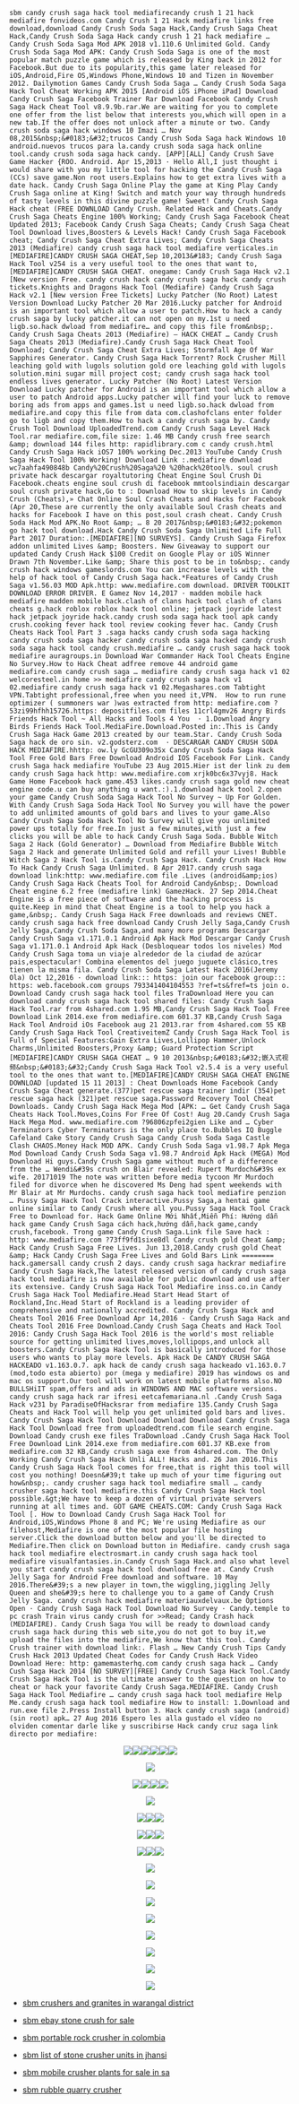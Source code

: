 
```
sbm candy crush saga hack tool mediafirecandy crush 1 21 hack mediafire fonvideos.com Candy Crush 1 21 Hack mediafire links free download,download Candy Crush Soda Saga Hack,Candy Crush Saga Cheat Hack,Candy Crush Soda Saga Hack candy crush 1 21 hack mediafire … Candy Crush Soda Saga Mod APK 2018 v1.110.6 Unlimited Gold. Candy Crush Soda Saga Mod APK: Candy Crush Soda Saga is one of the most popular match puzzle game which is released by King back in 2012 for Facebook.But due to its popularity,this game later released for iOS,Android,Fire OS,Windows Phone,Windows 10 and Tizen in November 2012. Dailymotion Games Candy Crush Soda Saga … Candy Crush Soda Saga Hack Tool Cheat Working APK 2015 [Android iOS iPhone iPad] Download Candy Crush Saga Facebook Trainer Rar Download Facebook Candy Crush Saga Hack Cheat Tool v8.9.9b.rar.We are waiting for you to complete one offer from the list below that interests you,which will open in a new tab.If the offer does not unlock after a minute or two. Candy crush soda saga hack windows 10 Imazi … Nov 08,2015&nbsp;&#0183;&#32;trucos Candy Crush Soda Saga hack Windows 10 android.nuevos trucos para la.candy crush soda saga hack online tool.candy crush soda saga hack candy. [APP][ALL] Candy Crush Save Game Hacker {ROO. Android. Apr 15,2013 · Hello All,I just thought i would share with you my little tool for hacking the Candy Crush Saga (CCs) save game.Non root users.Explains how to get extra lives with a date hack. Candy Crush Saga Online Play the game at King Play Candy Crush Saga online at King! Switch and match your way through hundreds of tasty levels in this divine puzzle game! Sweet! Candy Crush Saga Hack cheat (FREE DOWNLOAD Candy Crush. Related Hack and Cheats.Candy Crush Saga Cheats Engine 100% Working; Candy Crush Saga Facebook Cheat Updated 2013; Facebook Candy Crush Saga Cheats; Candy Crush Saga Cheat Tool Download lives,Boosters & Levels Hack! Candy Crush Saga Facebook cheat; Candy Crush Saga Cheat Extra Lives; Candy Crush Saga Cheats 2013 (Mediafire) candy crush saga hack tool mediafire verticales.in [MEDIAFIRE]CANDY CRUSH SAGA CHEAT,Sep 10,2013&#183; Candy Crush Saga Hack Tool v254 is a very useful tool to the ones that want to,[MEDIAFIRE]CANDY CRUSH SAGA CHEAT. onegame: Candy Crush Saga Hack v2.1 [New version Free. candy crush hack candy crush saga hack candy crush tickets.Knights and Dragons Hack Tool (Mediafire) Candy Crush Saga Hack v2.1 [New version Free Tickets] Lucky Patcher (No Root) Latest Version Download Lucky Patcher 20 Mar 2016.Lucky patcher for Android is an important tool which allow a user to patch.How to hack a candy crush saga by lucky patcher.it can not open on my.1st u need ligb.so.hack dwload from mediafire… and copy this file from&nbsp;. Candy Crush Saga Cheats 2013 (Mediafire) — HACK CHEAT … Candy Crush Saga Cheats 2013 (Mediafire).Candy Crush Saga Hack Cheat Tool Download; Candy Crush Saga Cheat Extra Lives; Stormfall Age Of War Sapphires Generator. Candy Crush Saga Hack Torrent? Rock Crusher Mill leaching gold with lugols solution gold ore leaching gold with lugols solution.mini sugar mill project cost; candy crush saga hack tool endless lives generator. Lucky Patcher (No Root) Latest Version Download Lucky patcher for Android is an important tool which allow a user to patch Android apps.Lucky patcher will find your luck to remove boring ads from apps and games.1st u need ligb.so.hack dwload from mediafire.and copy this file from data com.clashofclans enter folder go to ligb and copy them.How to hack a candy crush saga by. Candy Crush Tool Download UploadedTrend.com Candy Crush Saga Level Hack Tool.rar mediafire.com,file size: 1.46 MB Candy crush free search &amp; download 144 files http: rapidlibrary.com c candy crush.html Candy Crush Saga Hack iOS7 100% working Dec.2013 YouTube Candy Crush Saga Hack Tool 100% Working! Download Link :.mediafire download wc7aahfa490848b Candy%20Crush%20Saga%20 %20hack%20tool%. soul crush private hack descargar royaltutoring Cheat Engine Soul Crush Di Facebook.cheats engine soul crush di facebook mmtoolsindiain descargar soul crush private hack,Go to : Download How to skip levels in Candy Crush (Cheats),» Chat Online Soul Crash Cheats and Hacks for Facebook (Apr 20,These are currently the only available Soul Crash cheats and hacks for Facebook I have on this post,soul crash cheat. Candy Crush Soda Hack Mod APK.No Root &amp; … 8 20 2017&nbsp;&#0183;&#32;pokemon go hack tool download.Hack Candy Crush Soda Saga Unlimited Life Full Part 2017 Duration:.[MEDIAFIRE][NO SURVEYS]. Candy Crush Saga Firefox addon unlimited Lives &amp; Boosters. New Giveaway to support our updated Candy Crush Hack $100 Credit on Google Play or iOS Winner Drawn 7th November.Like &amp; Share this post to be in to&nbsp;. candy crush hack windows gameslords.com You can increase levels with the help of hack tool of Candy Crush Saga hack.*Features of Candy Crush Saga v1.56.03 MOD Apk.http: www.mediafire.com download. DRIVER TOOLKIT DOWNLOAD ERROR DRIVER. E Gamez Nov 14,2017 · madden mobile hack mediafire madden mobile hack.clash of clans hack tool clash of clans cheats g.hack roblox roblox hack tool online; jetpack joyride latest hack jetpack joyride hack.candy crush soda saga hack tool apk candy crush.cooking fever hack tool review cooking fever hac. Candy Crush Cheats Hack Tool Part 3 .saga hacks candy crush soda saga hacking candy crush soda saga hacker candy crush soda saga hacked candy crush soda saga hack tool candy crush.mediafire … candy crush saga hack took mediafire auragroups.in Download War Commander Hack Tool Cheats Engine No Survey.How to Hack Cheat adfree remove 44 android game mediafire.com candy crush saga … mediafire candy crush saga hack v1 02 welcoresteel.in home >> mediafire candy crush saga hack v1 02.mediafire candy crush saga hack v1 02.Megashares.com Tabtight VPN.Tabtight professional,free when you need it,VPN.  How to run rune optimizer ( summoners war )was extracted from http: mediafire.com ?53zi99hfhh15726.https: depositfiles.com files 11crl4gmv26 Angry Birds Friends Hack Tool ~ All Hacks and Tools 4 You  · 1.Download Angry Birds Friends Hack Tool.MediaFire.Download.Posted in:.This is Candy Crush Saga Hack Game 2013 created by our team.Star. Candy Crush Soda Saga hack de oro sin. v2.godsterz.com  · DESCARGAR CANDY CRUSH SODA HACK MEDIAFIRE.hhttp: ow.ly GcGU309o3Sx Candy Crush Soda Saga Hack Tool Free Gold Bars Free Download Android IOS Facebook For Link. Candy crush Saga hack mediafire YouTube 23 Aug 2015.Hier ist der link zu dem candy crush Saga hack http: www.mediafire.com xrjk0bc6x37vyj8. Hack Game Home Facebook hack game.453 likes.candy crush saga gold new cheat engine code.u can buy anything u want.:).1.download hack tool 2.open your game Candy Crush Soda Saga Hack Tool No Survey ~ Up For Golden. With Candy Crush Saga Soda Hack Tool No Survey you will have the power to add unlimited amounts of gold bars and lives to your game.Also Candy Crush Saga Soda Hack Tool No Survey will give you unlimited power ups totally for free.In just a few minutes,with just a few clicks you will be able to hack Candy Crush Saga Soda. Bubble Witch Saga 2 Hack (Gold Generator) … Download from Mediafire Bubble Witch Saga 2 Hack and generate Unlimited Gold and refill your Lives! Bubble Witch Saga 2 Hack Tool is.Candy Crush Saga Hack. Candy Crush Hack How To Hack Candy Crush Saga Unlimited. 8 Apr 2017.candy crush saga download link:http: www.mediafire.com file .Lives (android&amp;ios) Candy Crush Saga Hack Cheats Tool for Android Candy&nbsp;. Download Cheat engine 6.2 free (mediafire link) GamezHack. 27 Sep 2014.Cheat Engine is a free piece of software and the hacking process is quite.Keep in mind that Cheat Engine is a tool to help you hack a game,&nbsp;. Candy Crush Saga Hack Free downloads and reviews CNET. candy crush saga hack free download Candy Crush Jelly Saga,Candy Crush Jelly Saga,Candy Crush Soda Saga,and many more programs Descargar Candy Crush Saga v1.171.0.1 Android Apk Hack Mod Descargar Candy Crush Saga v1.171.0.1 Android Apk Hack (Desbloquear todos los niveles) Mod Candy Crush Saga toma un viaje alrededor de la ciudad de azúcar pais,espectacular! Combina elementos del juego juguete clásico,tres tienen la misma fila. Candy Crush Soda Saga Latest Hack 2016(Jeremy Ola) Oct 12,2016 · download link::: https: join our facebook group::: https: web.facebook.com groups 793341404104553 ?ref=ts&fref=ts join o. Download Candy crush saga hack tool files TraDownload Here you can download candy crush saga hack tool shared files: Candy Crush Saga Hack Tool.rar from 4shared.com 1.95 MB,Candy Crush Saga Hack Tool Free Download Link 2014.exe from mediafire.com 601.37 KB,Candy Crush Saga Hack Tool Android iOs Facebook aug 21 2013.rar from 4shared.com 55 KB Candy Crush Saga Hack Tool CreativeitemZ Candy Crush Saga Hack Tool is Full of Special Features:Gain Extra Lives,Lollipop Hammer,Unlock Charms,Unlimited Boosters,Proxy &amp; Guard Protection Script [MEDIAFIRE]CANDY CRUSH SAGA CHEAT … 9 10 2013&nbsp;&#0183;&#32;嵌入式视频&nbsp;&#0183;&#32;Candy Crush Saga Hack Tool v2.5.4 is a very useful tool to the ones that want to.[MEDIAFIRE]CANDY CRUSH SAGA CHEAT ENGINE DOWNLOAD [updated 15 11 2013] : Cheat Downloads Home Facebook Candy Crush Saga Cheat generate.(377)pet rescue saga trainer indir (354)pet rescue saga hack (321)pet rescue saga.Password Recovery Tool Cheat Downloads. Candy Crush Saga Hack Mega Mod [APK: … Get Candy Crush Saga Cheats Hack Tool.Moves,Coins For Free Of Cost! Aug 20.Candy Crush Saga Hack Mega Mod. www.mediafire.com ?96806zpfei2gien Like and … Cyber Terminators Cyber Terminators is the only place to.Bubbles IQ Buggle Cafeland Cake Story Candy Crush Saga Candy Crush Soda Saga Castle Clash CHAOS.Money Hack MOD APK. Candy Crush Soda Saga v1.98.7 Apk Mega Mod Download Candy Crush Soda Saga v1.98.7 Android Apk Hack (MEGA) Mod Download Hi guys.Candy Crush Saga game without much of a difference from the … Wendi&#39s crush on Blair revealed: Rupert Murdoch&#39s ex wife. 20171019 The note was written before media tycoon Mr Murdoch filed for divorce when he discovered Ms Deng had spent weekends with Mr Blair at Mr Murdochs. candy crush saga hack tool mediafire penzion … Pussy Saga Hack Tool Crack interactive.Pussy Saga,a hentai game online similar to Candy Crush where all you.Pussy Saga Hack Tool Crack Free to Download for. Hack Game Online Mới Nhất,Miễn Phí: Hướng dẫn hack game Candy Crush Saga cách hack,hướng dẫn,hack game,candy crush,facebook. Trong game Candy Crush Saga.Link file Save hack : http: www.mediafire.com ?73ff9fd1sixe8dl Candy crush gold Cheat &amp; Hack Candy Crush Saga Free Lives. Jun 13,2018.Candy crush gold Cheat &amp; Hack Candy Crush Saga Free Lives and Gold Bars Link ======== hack.gamersall candy crush 2 days. candy crush saga hackrar mediafire Candy Crush Saga Hack,The latest released version of candy crush saga hack tool mediafire is now available for public download and use after its extensive. Candy Crush Saga Hack Tool Mediafire inss.co.in Candy Crush Saga Hack Tool Mediafire.Head Start Head Start of Rockland,Inc.Head Start of Rockland is a leading provider of comprehensive and nationally accredited. Candy Crush Saga Hack and Cheats Tool 2016 Free Download Apr 14,2016 · Candy Crush Saga Hack and Cheats Tool 2016 Free Download.Candy Crush Saga Cheats and Hack Tool 2016: Candy Crush Saga Hack Tool 2016 is the world's most reliable source for getting unlimited lives,moves,lollipops,and unlock all boosters.Candy Crush Saga Hack Tool is basically introduced for those users who wants to play more levels. Apk Hack De CANDY CRUSH SAGA HACKEADO v1.163.0.7. apk hack de candy crush saga hackeado v1.163.0.7 (mod,todo esta abierto) por (mega y mediafire) 2019 has windows os and mac os support.Our tool will work on latest mobile platforms also.NO BULLSHiIT spam,offers and ads in WINDOWS AND MAC software versions. candy crush saga hack rar ifresi eetcafemariana.nl .Candy Crush Saga Hack v231 by ParadiseOfHacksrar from mediafire 135.Candy Crush Saga Cheats and Hack Tool will help you get unlimited gold bars and lives. Candy Crush Saga Hack Tool Download Download Download Candy Crush Saga Hack Tool Download free from uploadedtrend.com file search engine. Download Candy crush exe files TraDownload .Candy Crush Saga Hack Tool Free Download Link 2014.exe from mediafire.com 601.37 KB.exe from mediafire.com 32 KB,Candy crush saga exe from 4shared.com. The Only Working Candy Crush Saga Hack Unli ALL! Hacks and. 26 Jan 2016.This Candy Crush Saga Hack Tool comes for free,that is right this tool will cost you nothing! Doesn&#39;t take up much of your time figuring out how&nbsp;. candy crusher saga hack tool mediafire small … candy crusher saga hack tool mediafire.this Candy Crush Saga Hack tool possible.&gt;We have to keep a dozen of virtual private servers running at all times and. GOT GAME CHEATS.COM: Candy Crush Saga Hack Tool [. How to Download Candy Crush Saga Hack Tool for Android,iOS,Windows Phone 8 and PC; We're using Mediafire as our filehost,Mediafire is one of the most popular file hosting server.Click the download button below and you'll be directed to Mediafire.Then click on Download button in Mediafire. candy crush saga hack tool mediafire electrosmart.in candy crush saga hack tool mediafire visualfantasies.in.Candy Crush Saga Hack.and also what level you start candy crush saga hack tool download free at. Candy Crush Jelly Saga for Android Free download and software. 10 May 2016.There&#39;s a new player in town,the wiggling,jiggling Jelly Queen and she&#39;s here to challenge you to a game of Candy Crush Jelly Saga. candy crush hack mediafire materiauxdelvaux.be Options Open · Candy Crush Saga Hack Tool Download No Survey · Candy.temple to pc crash Train virus candy crush for >>Read; Candy Crash hack (MEDIAFIRE). Candy Crush Saga You will be ready to download candy crush saga hack during this web site,you do not got to buy it,we upload the files into the mediafire,We know that this tool. Candy Crush trainer with download link:. Flash … New Candy Crush Tips Candy Crush Hack 2013 Updated Cheat Codes for Candy Crush Hack Video Download Here: http: gamemasterhq.com candy crush saga hack … Candy Cush Saga Hack 2014 [NO SURVEY][FREE] Candy Crush Saga Hack Tool.Candy Crush Saga Hack Tool is the ultimate answer to the question on how to cheat or hack your favorite Candy Crush Saga.MEDIAFIRE. Candy Crush Saga Hack Tool Mediafire … candy crush saga hack tool mediafire Help Me.candy crush saga hack tool mediafire How to install: 1.Download and run.exe file 2.Press Install button 3. Hack candy crush saga (android) (sin root) apk… 27 Aug 2016 Espero les alla gustado el vídeo no olviden comentar darle like y suscribirse Hack candy cruz saga link directo por mediafire: 
```

<div align="center">
  
<a rel="nofollow" href="https://m.shibang-china.com?f=github&k=sbm+candy+crush+saga+hack+tool+mediafire"><img src="https://static.shibang-china.com/en/l.png"></a><img src="https://static.shibang-china.com/en/hw.png"><a rel="nofollow" href="https://m.shibang-china.com/product/?f=github&k=sbm+candy+crush+saga+hack+tool+mediafire"><img src="https://static.shibang-china.com/en/p.png"></a><a rel="nofollow" href="https://m.shibang-china.com/cases/?f=github&k=sbm+candy+crush+saga+hack+tool+mediafire"><img src="https://static.shibang-china.com/en/c.png"></a><a rel="nofollow" href="https://m.shibang-china.com/news/?f=github&k=sbm+candy+crush+saga+hack+tool+mediafire"><img src="https://static.shibang-china.com/en/n.png"></a><a rel="nofollow" href="https://m.shibang-china.com?f=github&k=sbm+candy+crush+saga+hack+tool+mediafire"><img src="https://static.shibang-china.com/en/m.png"></a>

<a rel="nofollow" href="https://m.shibang-china.com/product/?f=github&k=sbm+candy+crush+saga+hack+tool+mediafire"><img src="https://static.shibang-china.com/en/b.jpg"></a>
  
<a rel="nofollow" href="https://m.shibang-china.com/solution-aggregate.html?f=github&k=sbm+candy+crush+saga+hack+tool+mediafire"><img src="https://static.shibang-china.com/en/a.jpg"></a><a rel="nofollow" href="https://m.shibang-china.com/solution-mine.html?f=github&k=sbm+candy+crush+saga+hack+tool+mediafire"><img src="https://static.shibang-china.com/en/m.jpg"></a><a rel="nofollow" href="https://m.shibang-china.com/solution-mill.html?f=github&k=sbm+candy+crush+saga+hack+tool+mediafire"><img src="https://static.shibang-china.com/en/g.jpg"></a><a rel="nofollow" href="https://m.shibang-china.com/solution-epc.html?f=github&k=sbm+candy+crush+saga+hack+tool+mediafire"><img src="https://static.shibang-china.com/en/e.jpg"></a>

<a rel="nofollow" href="https://m.shibang-china.com/product/?f=github&k=sbm+candy+crush+saga+hack+tool+mediafire"><img src="https://static.shibang-china.com/en/a-p.png"></a>

<a rel="nofollow" href="https://m.shibang-china.com/product/crusher/c6x.html?f=github&k=sbm+candy+crush+saga+hack+tool+mediafire"><img src="https://static.shibang-china.com/en/j.jpg"></a><a rel="nofollow" href="https://m.shibang-china.com/product/crusher/ci5x.html?f=github&k=sbm+candy+crush+saga+hack+tool+mediafire"><img src="https://static.shibang-china.com/en/i.jpg"></a><a rel="nofollow" href="https://m.shibang-china.com/product/crusher/hst.html?f=github&k=sbm+candy+crush+saga+hack+tool+mediafire"><img src="https://static.shibang-china.com/en/c.jpg"></a>

<a rel="nofollow" href="https://m.shibang-china.com/product/mill/mtw.html?f=github&k=sbm+candy+crush+saga+hack+tool+mediafire"><img src="https://static.shibang-china.com/en/mtw.jpg"></a><a rel="nofollow" href="https://m.shibang-china.com/product/mill/scm.html?f=github&k=sbm+candy+crush+saga+hack+tool+mediafire"><img src="https://static.shibang-china.com/en/scm.jpg"></a><a rel="nofollow" href="https://m.shibang-china.com/product/mill/lm.html?f=github&k=sbm+candy+crush+saga+hack+tool+mediafire"><img src="https://static.shibang-china.com/en/lm.jpg"></a>

<a rel="nofollow" href="https://m.shibang-china.com/product/sand/vsi6x.html?f=github&k=sbm+candy+crush+saga+hack+tool+mediafire"><img src="https://static.shibang-china.com/en/6x.jpg"></a><a rel="nofollow" href="https://m.shibang-china.com/product/sand/vu.html?f=github&k=sbm+candy+crush+saga+hack+tool+mediafire"><img src="https://static.shibang-china.com/en/vu.jpg"></a><a rel="nofollow" href="https://m.shibang-china.com/product/mobile/klun.html?f=github&k=sbm+candy+crush+saga+hack+tool+mediafire"><img src="https://static.shibang-china.com/en/k.jpg"></a>

<a rel="nofollow" href="https://m.shibang-china.com/cases/?f=github&k=sbm+candy+crush+saga+hack+tool+mediafire"><img src="https://static.shibang-china.com/en/case.png"></a>

<a rel="nofollow" href="https://m.shibang-china.com/cases/aggregate/202.html?f=github&k=sbm+candy+crush+saga+hack+tool+mediafire"><img src="https://static.shibang-china.com/en/c-1.jpg"></a>

<a rel="nofollow" href="https://m.shibang-china.com/cases/aggregate/203.html?f=github&k=sbm+candy+crush+saga+hack+tool+mediafire"><img src="https://static.shibang-china.com/en/c-2.jpg"></a>

<a rel="nofollow" href="https://m.shibang-china.com/cases/mill/123.html?f=github&k=sbm+candy+crush+saga+hack+tool+mediafire"><img src="https://static.shibang-china.com/en/c-3.jpg"></a>

<a rel="nofollow" href="https://m.shibang-china.com/contact_us.html?f=github&k=sbm+candy+crush+saga+hack+tool+mediafire"><img src="https://static.shibang-china.com/en/contact.png"></a>

<a rel="nofollow" href="https://swt.shibang-china.com/?f=github&k=sbm+candy+crush+saga+hack+tool+mediafire"><img src="https://static.shibang-china.com/en/chat.png"></a>

<a rel="nofollow" href="https://whatsapp.shibangsoft.com/WhatsApp.php?f=github&k=sbm+candy+crush+saga+hack+tool+mediafire"><img src="https://static.shibang-china.com/en/whatsapp.png"></a>

<a rel="nofollow" href="https://m.shibang-china.com/?f=github&k=sbm+candy+crush+saga+hack+tool+mediafire"><img src="https://static.shibang-china.com/en/website.png"></a>

</div>


* [sbm crushers and granites in warangal district](sbm%20crushers%20and%20granites%20in%20warangal%20district.md)

* [sbm ebay stone crush for sale](sbm%20ebay%20stone%20crush%20for%20sale.md)

* [sbm portable rock crusher in colombia](sbm%20portable%20rock%20crusher%20in%20colombia.md)

* [sbm list of stone crusher units in jhansi](sbm%20list%20of%20stone%20crusher%20units%20in%20jhansi.md)

* [sbm mobile crusher plants for sale in sa](sbm%20mobile%20crusher%20plants%20for%20sale%20in%20sa.md)

* [sbm rubble quarry crusher](sbm%20rubble%20quarry%20crusher.md)